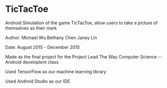 # TicTacToe
Android Simulation of the game TicTacToe, allow users to take a picture of themselves as their mark

Author:
Michael Wu
Bethany Chen
Janey Lin

Date:
August 2015 - December 2015

Made as the final project for the Project Lead The Way Computer Science -- Android developlent class

Used TensorFlow as our machine learning library

Used Android Studio as our IDE


